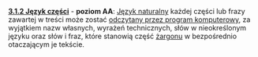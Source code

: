 [**3.1.2 Język części**](http://www.w3.org/TR/UNDERSTANDING-WCAG20/meaning-other-lang-id.html) - **poziom AA**: <a href="#" data-toggle="tooltip" data-original-title="{{site.data.glossary.jezyk_naturalny | strip_html | replace: '*', ''}}">Język naturalny</a> każdej części lub frazy zawartej w treści może zostać <a href="#" data-toggle="tooltip" data-original-title="{{site.data.glossary.mozliwy_do_odczytania_przez_program_komputerowy | strip_html | replace: '*', ''}}">odczytany przez program komputerowy</a>, za wyjątkiem nazw własnych, wyrażeń technicznych, słów w nieokreślonym języku oraz słów i fraz, które stanowią część <a href="#" data-toggle="tooltip" data-original-title="{{site.data.glossary.zargon | strip_html | replace: '*', ''}}">żargonu</a> w bezpośrednio otaczającym je tekście.
